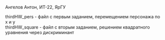 Ангелов Антон, ИТ-22, ЯрГУ

thirdHW_pers - файл с первым заданием, перемещением персонажа по х и у<br>
thirdHW_square - файл с вторым заданием, решением квадратного уравнения через дискриминант
